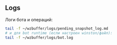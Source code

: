 
## Logs
Логи бота и операций:  
```bash
tail -f ~/wzbuffer/logs/pending_snapshot_log.md
# и для bot runtime (если настроен winston/файл):
tail -f ~/wzbuffer/logs/bot.log
```
